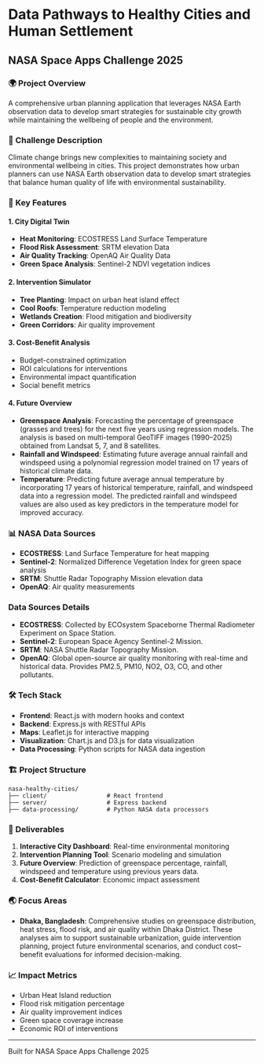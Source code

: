 # Data Pathways to Healthy Cities and Human Settlement
## NASA Space Apps Challenge 2025

### 🌍 Project Overview
A comprehensive urban planning application that leverages NASA Earth observation data to develop smart strategies for sustainable city growth while maintaining the wellbeing of people and the environment.

### 🎯 Challenge Description
Climate change brings new complexities to maintaining society and environmental wellbeing in cities. This project demonstrates how urban planners can use NASA Earth observation data to develop smart strategies that balance human quality of life with environmental sustainability.

### 🚀 Key Features

#### 1. City Digital Twin
- **Heat Monitoring**: ECOSTRESS Land Surface Temperature
- **Flood Risk Assessment**: SRTM elevation Data
- **Air Quality Tracking**: OpenAQ Air Quality Data
- **Green Space Analysis**: Sentinel-2 NDVI vegetation indices
 
#### 2. Intervention Simulator
- **Tree Planting**: Impact on urban heat island effect
- **Cool Roofs**: Temperature reduction modeling
- **Wetlands Creation**: Flood mitigation and biodiversity
- **Green Corridors**: Air quality improvement

#### 3. Cost-Benefit Analysis
- Budget-constrained optimization
- ROI calculations for interventions
- Environmental impact quantification
- Social benefit metrics

#### 4. Future Overview
- **Greenspace Analysis**: Forecasting the percentage of greenspace (grasses and trees) for the next five years using regression models. The analysis is based on multi-temporal GeoTIFF images (1990–2025) obtained from Landsat 5, 7, and 8 satellites.  
- **Rainfall and Windspeed**: Estimating future average annual rainfall and windspeed using a polynomial regression model trained on 17 years of historical climate data.  
- **Temperature**: Predicting future average annual temperature by incorporating 17 years of historical temperature, rainfall, and windspeed data into a regression model. The predicted rainfall and windspeed values are also used as key predictors in the temperature model for improved accuracy.

### 📊 NASA Data Sources
- **ECOSTRESS**: Land Surface Temperature for heat mapping
- **Sentinel-2**: Normalized Difference Vegetation Index for green space analysis
- **SRTM**: Shuttle Radar Topography Mission elevation data
- **OpenAQ**: Air quality measurements

### Data Sources Details
- **ECOSTRESS**: Collected by ECOsystem Spaceborne Thermal Radiometer Experiment on Space Station.
- **Sentinel-2**: European Space Agency Sentinel-2 Mission.
- **SRTM**: NASA Shuttle Radar Topography Mission.
- **OpenAQ**: Global open-source air quality monitoring with real-time and historical data. Provides PM2.5, PM10, NO2, O3, CO, and other pollutants.
  
  
### 🛠 Tech Stack
- **Frontend**: React.js with modern hooks and context
- **Backend**: Express.js with RESTful APIs
- **Maps**: Leaflet.js for interactive mapping
- **Visualization**: Chart.js and D3.js for data visualization
- **Data Processing**: Python scripts for NASA data ingestion

### 🏗 Project Structure
```
nasa-healthy-cities/
├── client/                 # React frontend
├── server/                 # Express backend
├── data-processing/        # Python NASA data processors
```

### 🌟 Deliverables
1. **Interactive City Dashboard**: Real-time environmental monitoring
2. **Intervention Planning Tool**: Scenario modeling and simulation
3. **Future Overview**: Prediction of greenspace percentage, rainfall, windspeed and temperature using previous years data.
4. **Cost-Benefit Calculator**: Economic impact assessment

### 🌏 Focus Areas
- **Dhaka, Bangladesh**: Comprehensive studies on greenspace distribution, heat stress, flood risk, and air quality within Dhaka District. These analyses aim to support sustainable urbanization, guide intervention planning, project future environmental scenarios, and conduct cost–benefit evaluations for informed decision-making.

### 📈 Impact Metrics
- Urban Heat Island reduction
- Flood risk mitigation percentage
- Air quality improvement indices
- Green space coverage increase
- Economic ROI of interventions

---

Built for NASA Space Apps Challenge 2025
